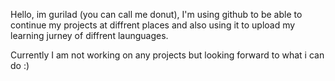 
<!---
gurilad/gurilad is a ✨ special ✨ repository because its `README.md` (this file) appears on your GitHub profile.
You can click the Preview link to take a look at your changes.
--->


Hello, im gurilad (you can call me donut),
I'm using github to be able to continue my projects at diffrent places and
also using it to upload my learning jurney of diffrent launguages.

Currently I am not working on any projects but looking forward to what i can do :)
